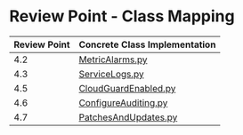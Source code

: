# Review Point - Class Mapping

| Review Point | Concrete Class Implementation                           
|--------------|---------------------------------------------------------
| 4.2          | [MetricAlarms.py](MetricAlarms.py)                 
| 4.3          | [ServiceLogs.py](ServiceLogs.py)
| 4.5          | [CloudGuardEnabled.py](CloudGuardEnabled.py)
| 4.6          | [ConfigureAuditing.py](ConfigureAuditing.py)   
| 4.7          | [PatchesAndUpdates.py](PatchesAndUpdates.py)
                                  
